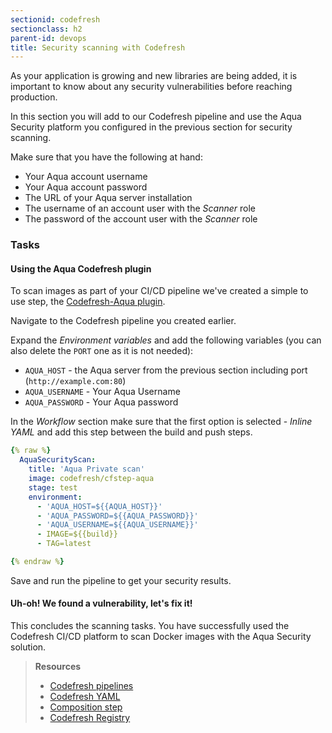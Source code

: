 ```yaml
---
sectionid: codefresh
sectionclass: h2
parent-id: devops
title: Security scanning with Codefresh
---
```


As your application is growing and new libraries are being added, it is important to know about any security vulnerabilities before reaching production.

In this section you will add to our Codefresh pipeline and use the Aqua Security platform you configured in the previous section for security scanning.

Make sure that you have the following at hand:

* Your Aqua account username
* Your Aqua account password
* The URL of your Aqua server installation
* The username of an account user with the *Scanner* role
* The password of the account user with the *Scanner* role

### Tasks

#### Using the Aqua Codefresh plugin

To scan images as part of your CI/CD pipeline we've created a simple to use step, the [Codefresh-Aqua plugin](https://hub.docker.com/r/codefresh/cfstep-aqua/tags).

Navigate to the Codefresh pipeline you created earlier.  

Expand the *Environment variables* and add the following variables (you can also delete the `PORT` one as it is not needed):

* `AQUA_HOST` - the Aqua server from the previous section including port (`http://example.com:80`)
* `AQUA_USERNAME` - Your Aqua Username
* `AQUA_PASSWORD` - Your Aqua password


In the *Workflow* section make sure that the first option is selected - *Inline YAML* and add this step between the build and push steps.

```yaml
{% raw %}
  AquaSecurityScan:
    title: 'Aqua Private scan'
    image: codefresh/cfstep-aqua
    stage: test
    environment:
      - 'AQUA_HOST=${{AQUA_HOST}}'
      - 'AQUA_PASSWORD=${{AQUA_PASSWORD}}'
      - 'AQUA_USERNAME=${{AQUA_USERNAME}}'
      - IMAGE=${{build}}
      - TAG=latest

{% endraw %}            
```

Save and run the pipeline to get your security results.

#### Uh-oh! We found a vulnerability, let's fix it!

This concludes the scanning tasks. You have successfully used the Codefresh CI/CD platform to scan Docker images with the Aqua Security solution.




> **Resources**
> * [Codefresh pipelines](https://codefresh.io/docs/docs/configure-ci-cd-pipeline/pipelines/)
> * [Codefresh YAML](https://codefresh.io/docs/docs/codefresh-yaml/what-is-the-codefresh-yaml/)
> * [Composition step](https://codefresh.io/docs/docs/codefresh-yaml/steps/composition-1/)
> * [Codefresh Registry](https://codefresh.io/docs/docs/docker-registries/codefresh-registry/)